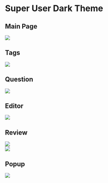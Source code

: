 # Super User Dark Theme

## Main Page
![](http://i.imgur.com/Jj3ri.png)

## Tags
![](http://i.imgur.com/iEVqm.png)

## Question
![](http://i.imgur.com/5t3HB.png)

## Editor
![](http://i.imgur.com/U2pgF.png)

## Review
![](http://i.imgur.com/ua7ZJ.png)  
![](http://i.imgur.com/IvgNI.png)

## Popup
![](http://i.imgur.com/1RTpa.png)